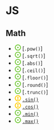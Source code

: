 # JS
## Math
- ![](../../-/1.png) [`.pow()`]
- ![](../../-/1.png) [`.sqrt()`]
- ![](../../-/1.png) [`.abs()`]
- ![](../../-/1.png) [`.ceil()`]
- ![](../../-/1.png) [`.floor()`]
- ![](../../-/1.png) [`.round()`]
- ![](../../-/1.png) [`.trunc()`]
- ![](../../-/2.png) [`.sin()`](sin-cos.js)
- ![](../../-/2.png) [`.cos()`](sin-cos.js)
- ![](../../-/1.png) [`.min()`](max-min.js)
- ![](../../-/1.png) [`.max()`](max-min.js)